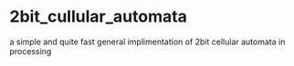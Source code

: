 # 2bit_cullular_automata
a simple and quite fast general implimentation of 2bit cellular automata in processing
